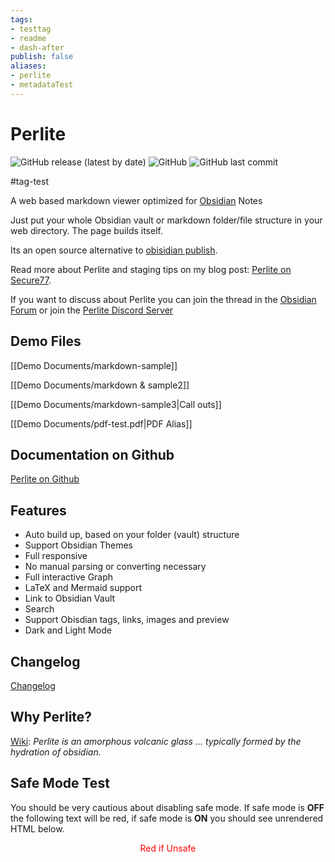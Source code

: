 ```yaml
---
tags: 
- testtag
- readme
- dash-after
publish: false
aliases: 
- perlite
- metadataTest
---
```


# Perlite


![GitHub release (latest by date)](https://img.shields.io/github/v/release/secure-77/perlite) ![GitHub](https://img.shields.io/github/license/secure-77/perlite) ![GitHub last commit](https://img.shields.io/github/last-commit/secure-77/Perlite)

#tag-test

A web based markdown viewer optimized for [Obsidian](https://obsidian.md/) Notes

Just put your whole Obsidian vault or markdown folder/file structure in your web directory. The page builds itself. 

Its an open source alternative to  [obisidian publish](https://obsidian.md/publish).

Read more about Perlite and staging tips on my blog post: [Perlite on Secure77](https://secure77.de/perlite).

If you want to discuss about Perlite you can join the thread in the [Obsidian Forum](https://forum.obsidian.md/t/perlite-publish-your-notes-to-your-own-web-server/21712) or join the [Perlite Discord Server](https://discord.gg/pkJ347ssWT)

## Demo Files

[[Demo Documents/markdown-sample]]

[[Demo Documents/markdown & sample2]]

[[Demo Documents/markdown-sample3|Call outs]]

[[Demo Documents/pdf-test.pdf|PDF Alias]]


## Documentation on Github

[Perlite on Github](https://github.com/secure-77/Perlite/)

## Features

- Auto build up, based on your folder (vault) structure
- Support Obsidian Themes
- Full responsive
- No manual parsing or converting necessary
- Full interactive Graph
- LaTeX and Mermaid support
- Link to Obsidian Vault
- Search
- Support Obisdian tags, links, images and preview
- Dark and Light Mode

## Changelog
[Changelog](https://github.com/secure-77/Perlite/blob/main/Changelog.md)


## Why Perlite?
[Wiki](https://en.wikipedia.org/wiki/Perlite):
*Perlite is an amorphous volcanic glass ... typically formed by the hydration of obsidian.*

## Safe Mode Test
You should be very cautious about disabling safe mode. If safe mode is **OFF** the following text will be red, if safe mode is **ON** you should see unrendered HTML below.

<div style="text-align: center; color: red;">Red if Unsafe</div>
